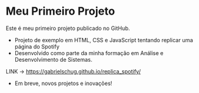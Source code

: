 # Meu Primeiro Projeto

Este é meu primeiro projeto publicado no GitHub.

- Projeto de exemplo em HTML, CSS e JavaScript tentando replicar uma página do Spotify
- Desenvolvido como parte da minha formação em Análise e Desenvolvimento de Sistemas.

LINK → https://gabrielschug.github.io/replica_spotify/

- Em breve, novos projetos e inovações!
 
 
